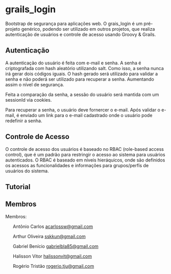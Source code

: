grails_login
============

Bootstrap de segurança para aplicações web. O grais_login é um pré-projeto genérico, podendo ser utilizado em outros projetos, que realiza autenticação de usuários e controle de acesso usando Groovy & Grails.

<h2>Autenticação</h2>

A autenticação do usuário é feita com e-mail e senha. A senha é criptografada com hash aleatório utilizando salt. Como isso, a senha nunca irá gerar dois códigos iguais. O hash gerado será utilizado para validar a senha e não poderá ser utilizado para recuperar a senha. Aumentando assim o nível de segurança. 

Feita a comparação da senha, a sessão do usuário será mantida com um sessionId via cookies.

Para recuperar a senha, o usuário deve fornercer o e-mail. Após validar o e-mail, é enviado um link para o e-mail cadastrado onde o usuário pode redefinir a senha.

<h2>Controle de Acesso</h2>

O controle de acesso dos usuários é baseado no RBAC (role-based access control), que é um padrão para restringir o acesso ao sistema para usuários autenticados. O RBAC é baseado em níveis hieráquicos, onde são definidos os acessos as funcionalidades e informações para grupos/perfís de usuários do sistema.  

<h2>Tutorial</h2>


<h2>Membros</h2>

Membros: <ol/>Antônio Carlos <acarlossw@gmail.com></ol>
         <ol/>Arthur Oliveira <sskkun@gmail.com></ol>
         <ol/>Gabriel Benício <gabrielbla85@gmail.com></ol>
         <ol/>Halisson Vitor <halissonvit@gmail.com></ol>
         <ol/>Rogério Tristão <rogerio.tju@gmail.com> </ol>
